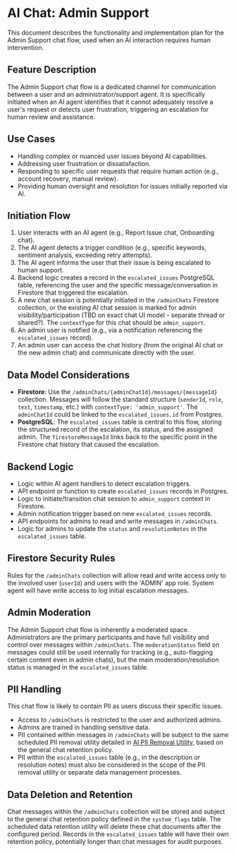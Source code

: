 # AI Chat: Admin Support

This document describes the functionality and implementation plan for the Admin Support chat flow, used when an AI interaction requires human intervention.

## Feature Description

The Admin Support chat flow is a dedicated channel for communication between a user and an administrator/support agent. It is specifically initiated when an AI agent identifies that it cannot adequately resolve a user's request or detects user frustration, triggering an escalation for human review and assistance.

## Use Cases

- Handling complex or nuanced user issues beyond AI capabilities.
- Addressing user frustration or dissatisfaction.
- Responding to specific user requests that require human action (e.g., account recovery, manual review).
- Providing human oversight and resolution for issues initially reported via AI.

## Initiation Flow

1.  User interacts with an AI agent (e.g., Report Issue chat, Onboarding chat).
2.  The AI agent detects a trigger condition (e.g., specific keywords, sentiment analysis, exceeding retry attempts).
3.  The AI agent informs the user that their issue is being escalated to human support.
4.  Backend logic creates a record in the `escalated_issues` PostgreSQL table, referencing the user and the specific message/conversation in Firestore that triggered the escalation.
5.  A new chat session is potentially initiated in the `/adminChats` Firestore collection, or the existing AI chat session is marked for admin visibility/participation (TBD on exact chat UI model - separate thread or shared?). The `contextType` for this chat should be `admin_support`.
6.  An admin user is notified (e.g., via a notification referencing the `escalated_issues` record).
7.  An admin user can access the chat history (from the original AI chat or the new admin chat) and communicate directly with the user.

## Data Model Considerations

- **Firestore**: Use the `/adminChats/{adminChatId}/messages/{messageId}` collection. Messages will follow the standard structure (`senderId`, `role`, `text`, `timestamp`, etc.) with `contextType: 'admin_support'`. The `adminChatId` could be linked to the `escalated_issues.id` from Postgres.
- **PostgreSQL**: The `escalated_issues` table is central to this flow, storing the structured record of the escalation, its status, and the assigned admin. The `firestoreMessageId` links back to the specific point in the Firestore chat history that caused the escalation.

## Backend Logic

- Logic within AI agent handlers to detect escalation triggers.
- API endpoint or function to create `escalated_issues` records in Postgres.
- Logic to initiate/transition chat session to `admin_support` context in Firestore.
- Admin notification trigger based on new `escalated_issues` records.
- API endpoints for admins to read and write messages in `/adminChats`.
- Logic for admins to update the `status` and `resolutionNotes` in the `escalated_issues` table.

## Firestore Security Rules

Rules for the `/adminChats` collection will allow read and write access only to the involved user (`userId`) and users with the 'ADMIN' app role. System agent will have write access to log initial escalation messages.

## Admin Moderation

The Admin Support chat flow is inherently a moderated space. Administrators are the primary participants and have full visibility and control over messages within `/adminChats`. The `moderationStatus` field on messages could still be used internally for tracking (e.g., auto-flagging certain content even in admin chats), but the main moderation/resolution status is managed in the `escalated_issues` table.

## PII Handling

This chat flow is likely to contain PII as users discuss their specific issues. 

- Access to `/adminChats` is restricted to the user and authorized admins.
- Admins are trained in handling sensitive data.
- PII contained within messages in `/adminChats` will be subject to the same scheduled PII removal utility detailed in [AI PII Removal Utility](ai-pii-removal.md), based on the general chat retention policy.
- PII within the `escalated_issues` table (e.g., in the description or resolution notes) must also be considered in the scope of the PII removal utility or separate data management processes.

## Data Deletion and Retention

Chat messages within the `/adminChats` collection will be stored and subject to the general chat retention policy defined in the `system_flags` table. The scheduled data retention utility will delete these chat documents after the configured period. Records in the `escalated_issues` table will have their own retention policy, potentially longer than chat messages for audit purposes. 
